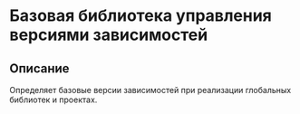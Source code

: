 # Базовая библиотека управления версиями зависимостей

## Описание

Определяет базовые версии зависимостей при реализации глобальных библиотек и проектах.